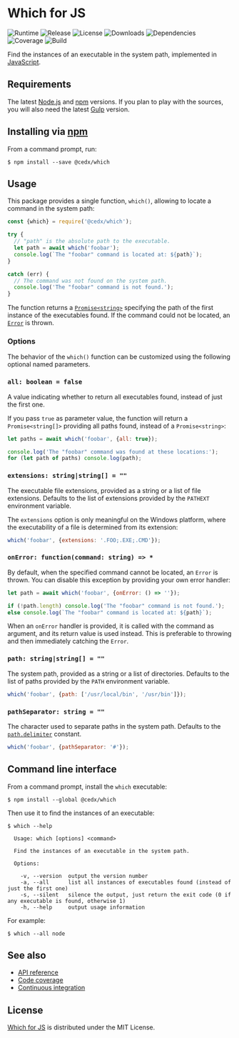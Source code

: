# Which for JS
![Runtime](https://img.shields.io/badge/node-%3E%3D8.9-brightgreen.svg) ![Release](https://img.shields.io/npm/v/@cedx/which.svg) ![License](https://img.shields.io/npm/l/@cedx/which.svg) ![Downloads](https://img.shields.io/npm/dt/@cedx/which.svg) ![Dependencies](https://david-dm.org/cedx/which.js.svg) ![Coverage](https://coveralls.io/repos/github/cedx/which.js/badge.svg) ![Build](https://travis-ci.org/cedx/which.js.svg)

Find the instances of an executable in the system path, implemented in [JavaScript](https://developer.mozilla.org/en-US/docs/Web/JavaScript).

## Requirements
The latest [Node.js](https://nodejs.org) and [npm](https://www.npmjs.com) versions.
If you plan to play with the sources, you will also need the latest [Gulp](http://gulpjs.com) version.

## Installing via [npm](https://www.npmjs.com)
From a command prompt, run:

```shell
$ npm install --save @cedx/which
```

## Usage
This package provides a single function, `which()`, allowing to locate a command in the system path:

```javascript
const {which} = require('@cedx/which');

try {
  // "path" is the absolute path to the executable.
  let path = await which('foobar');
  console.log(`The "foobar" command is located at: ${path}`);
}

catch (err) {
  // The command was not found on the system path.
  console.log('The "foobar" command is not found.');
}
```

The function returns a [`Promise<string>`](https://developer.mozilla.org/en-US/docs/Web/JavaScript/Reference/Global_Objects/Promise) specifying the path of the first instance of the executables found. If the command could not be located, an [`Error`](https://developer.mozilla.org/en-US/docs/Web/JavaScript/Reference/Global_Objects/Error) is thrown.

### Options
The behavior of the `which()` function can be customized using the following optional named parameters.

### `all: boolean = false`
A value indicating whether to return all executables found, instead of just the first one.

If you pass `true` as parameter value, the function will return a `Promise<string[]>` providing all paths found, instead of a `Promise<string>`:

```javascript
let paths = await which('foobar', {all: true});

console.log('The "foobar" command was found at these locations:');
for (let path of paths) console.log(path);
```

### `extensions: string|string[] = ""`
The executable file extensions, provided as a string or a list of file extensions. Defaults to the list of extensions provided by the `PATHEXT` environment variable.

The `extensions` option is only meaningful on the Windows platform, where the executability of a file is determined from its extension:

```javascript
which('foobar', {extensions: '.FOO;.EXE;.CMD'});
```

### `onError: function(command: string) => *`
By default, when the specified command cannot be located, an `Error` is thrown. You can disable this exception by providing your own error handler:

```javascript
let path = await which('foobar', {onError: () => ''});

if (!path.length) console.log('The "foobar" command is not found.');
else console.log(`The "foobar" command is located at: ${path}`);
```

When an `onError` handler is provided, it is called with the command as argument, and its return value is used instead. This is preferable to throwing and then immediately catching the `Error`.

### `path: string|string[] = ""`
The system path, provided as a string or a list of directories. Defaults to the list of paths provided by the `PATH` environment variable.

```javascript
which('foobar', {path: ['/usr/local/bin', '/usr/bin']});
```

### `pathSeparator: string = ""`
The character used to separate paths in the system path. Defaults to the [`path.delimiter`](https://nodejs.org/api/path.html#path_path_delimiter) constant.

```javascript
which('foobar', {pathSeparator: '#'});
```

## Command line interface
From a command prompt, install the `which` executable:

```shell
$ npm install --global @cedx/which
```

Then use it to find the instances of an executable:

```shell
$ which --help

  Usage: which [options] <command>

  Find the instances of an executable in the system path.

  Options:

    -v, --version  output the version number
    -a, --all      list all instances of executables found (instead of just the first one)
    -s, --silent   silence the output, just return the exit code (0 if any executable is found, otherwise 1)
    -h, --help     output usage information
```

For example:

```shell
$ which --all node
```

## See also
- [API reference](https://cedx.github.io/which.js)
- [Code coverage](https://coveralls.io/github/cedx/which.js)
- [Continuous integration](https://travis-ci.org/cedx/which.js)

## License
[Which for JS](https://github.com/cedx/which.js) is distributed under the MIT License.

